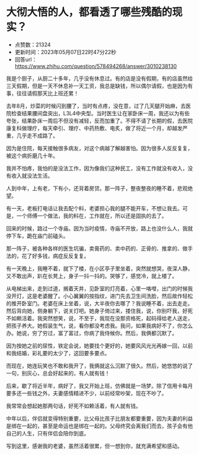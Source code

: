 # 大彻大悟的人，都看透了哪些残酷的现实？
- 点赞数：21324
- 更新时间：2023年05月07日22时47分22秒
- 回答url：https://www.zhihu.com/question/578494268/answer/3010238130
<body>
 <p data-pid="PvLv9us_">我是个厨子，从厨二十多年，几乎没有休息过。有的店是没有假期，有的店虽然给三天假期，但是一天不休息补一天工资，我总是缺钱，所以偶尔请假，也是因为有事，往往请假那天比上班还累！</p>
 <p data-pid="ScHBU5iP">去年8月，炒菜的时候闪到腰了，当时有点疼，没在意，过了几天腿开始麻，去医院检查结果腰间盘突出，L3L4中央型。当时医生让在家卧床一周，我还以为有些夸张，结果卧床一周后不但没有减轻，反而加重了。不得不请了长期的假，去医院康复科做理疗，每天牵引、理疗、中药热敷、电炙，做了将近一个月，却越发严重，几乎走不成路了。</p>
 <p data-pid="sSaibHYL">因为是住院，每天接触很多病友，对这个病越了解越害怕。因为很多人反反复复，被这个病折磨几十年。</p>
 <p data-pid="LsKsw4s-">我并不怕疼，我怕的是没法工作，因为像我们这种民工，没有工作就没有收入，没有收入就没法生活。</p>
 <p data-pid="iB7HZ17L">人到中年，上有老，下有小，还背着房贷。那一阵子，整夜整夜的睡不着，悲观绝望。</p>
 <p data-pid="mSoAuvZh">有一天，老板打电话让我去配个料，老婆担心我的腿不能开车，不想让我去。可是，一个师傅一个做法，我的料在，工作就在，所以还是固执的去了。</p>
 <p data-pid="j5Udr0ov">回来的时候，路过一个寺庙。因为当时疫情，寺庙不开放，路上也没什么人，我就停下车，跪在庙门前磕头。</p>
 <p data-pid="tZe6cBQY">那一阵子，被各种各样的医生坑骗，卖膏药的、卖中药的、正骨的、推拿的、做手法的，花了好多钱，病症反反复复。</p>
 <p data-pid="Hedt9Lwv">有一天晚上，我睡不着，就下了楼，在小区亭子里坐着，突然就想哭，夜深人静，又不敢出声，趴在长凳上，身子一抖一抖的。哭够了，感觉冷，就上楼了。</p>
 <p data-pid="4yMQjzW6">从电梯出来，走到过道，搁着天井，见卧室的灯亮着，心里一咯噔，出门的时候我没开灯，这是老婆醒了。小心翼翼的按指纹，进门先去卫生间洗脸，然后故作轻松的推开卧室门。老婆在床上坐着，说，大半夜你去哪了？我说睡不着，出去走走。然后背向她，侧身躺下，说关灯吧。她身子倚过来，搂住我，说，你别吓我，好死不如赖活着。我突然想笑，说，不至于，我现在没那资格死，起码得给老人送走，把孩子养大。她假装生气，说，看你都没考虑我。我问，如果我病好不了，你怎么办。她说，穷了穷过，富了富过，你病了我侍候你。然后，我俩都沉默了。</p>
 <p data-pid="qgdKY-RL">因为按她之前的尿性，铁定会说，她要找个更好的，她要风风光光再嫁一回，以前和我结婚，彩礼要的太少了，这回要多要点。</p>
 <p data-pid="nSOoj6Rl">而现在，她连玩笑也不敢和我开了，我俩就这么沉默了很久。然后，她悠悠的说了一句，别灰心，总会好起来的，有人就有钱！</p>
 <p data-pid="PkvXrM78">后来，歇了将近半年，病好了，我又开始上班，仿佛就是一场梦。除了信用卡每月要多还一些钱之外，夫妻感情精进不少，以前经常吵架，现在不吵了。</p>
 <p data-pid="2_KXS0Gb">我常常会想起她那两句话，好死不如赖活着，有人就有钱。</p>
 <p data-pid="x6FrYHOj">中年以后，伴侣就变得特别重要，比父母比孩子比朋友都要重要，因为夫妻的利益是绑在一起的，甚至是命运也是绑在一起的。父母终究会离我们而去，孩子会有他自己的人生，只有伴侣会陪你到底。</p>
 <p data-pid="nKYakZYi">写到这里，感谢我的老婆，虽然活着很累，但一想到你，就充满希望和感动。</p>
</body>